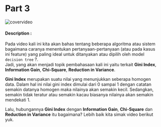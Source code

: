 # Part 3

![covervideo](http://bit.ly/makeaicovervideo)

#### **Description :**

Pada video kali ini kita akan bahas tentang beberapa algoritma atau sistem bagaimana caranya menentukan pertanyaan-pertanyaan (atau pada kasus ini feature) yang paling ideal untuk ditanyakan atau dipilih oleh model `decision tree` ?.<br>
Jadi, yang akan menjadi topik pembahasaan kali ini yaitu terkait **Gini Index**, **Information Gain**, **Chi-Square**, **Reduction in Variance**.

**Gini Index** merupakan suatu nilai yang menunjukkan seberapa homogen data. Dalam hal ini nilai gini index dimulai dari 0 sampai 1 dengan catatan semakin datanya homogen maka nilainya akan semakin kecil. Sedangkan, semakin tidak teratur atau semakin kacau biasanya nilainya akan semakin mendekati 1. 

Lalu, hubungannya **Gini Index** dengan  **Information Gain**, **Chi-Square** dan **Reduction in Variance** itu bagaimana? Lebih baik kita simak video berikut yuk.
